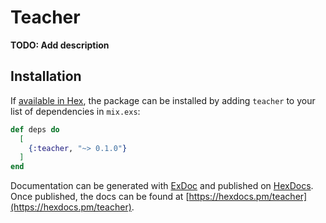 # Teacher

**TODO: Add description**

## Installation

If [available in Hex](https://hex.pm/docs/publish), the package can be installed
by adding `teacher` to your list of dependencies in `mix.exs`:

```elixir
def deps do
  [
    {:teacher, "~> 0.1.0"}
  ]
end
```

Documentation can be generated with [ExDoc](https://github.com/elixir-lang/ex_doc)
and published on [HexDocs](https://hexdocs.pm). Once published, the docs can
be found at [https://hexdocs.pm/teacher](https://hexdocs.pm/teacher).

